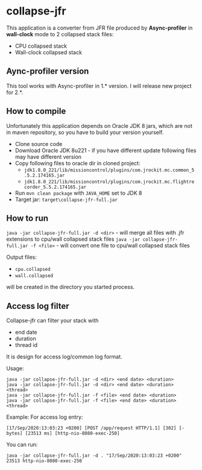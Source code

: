 # collapse-jfr
This application is a converter from JFR file produced by **Async-profiler** in **wall-clock** mode to 2 collapsed stack files:
* CPU collapsed stack
* Wall-clock collapsed stack

## Aync-profiler version
This tool works with Async-profiler in 1.* version. I will release new project for 2.*.

## How to compile
Unfortunately this application depends on Oracle JDK 8 jars, which are not in maven repository, so you have to build your version yourself.

* Clone source code
* Download Oracle JDK 8u221 - if you have different update following files may have different version
* Copy following files to oracle dir in cloned project:
  * `jdk1.8.0_221/lib/missioncontrol/plugins/com.jrockit.mc.common_5.5.2.174165.jar`
  * `jdk1.8.0_221/lib/missioncontrol/plugins/com.jrockit.mc.flightrecorder_5.5.2.174165.jar`
* Run `mvn clean package` with `JAVA_HOME` set to JDK 8
* Target jar: `target\collapse-jfr-full.jar`

## How to run
`java -jar collapse-jfr-full.jar -d <dir>` - will merge all files with .jfr extensions to cpu/wall collapsed stack files
`java -jar collapse-jfr-full.jar -f <file>` - will convert one file to cpu/wall collapsed stack files

Output files:
* `cpu.collapsed`
* `wall.collapsed`

will be created in the directory you started process.

## Access log filter
Collapse-jfr can filter your stack with 
* end date
* duration
* thread id

It is design for access log/common log format.

Usage:
```
java -jar collapse-jfr-full.jar -d <dir> <end date> <duration>
java -jar collapse-jfr-full.jar -d <dir> <end date> <duration> <thread>
java -jar collapse-jfr-full.jar -f <file> <end date> <duration>
java -jar collapse-jfr-full.jar -f <file> <end date> <duration> <thread>
``` 
Example:
For access log entry: 
```
[17/Sep/2020:13:03:23 +0200] [POST /app/request HTTP/1.1] [302] [- bytes] [23513 ms] [http-nio-8080-exec-250]
```
You can run:
```
java -jar collapse-jfr-full.jar -d . "17/Sep/2020:13:03:23 +0200" 23513 http-nio-8080-exec-250
```


  
